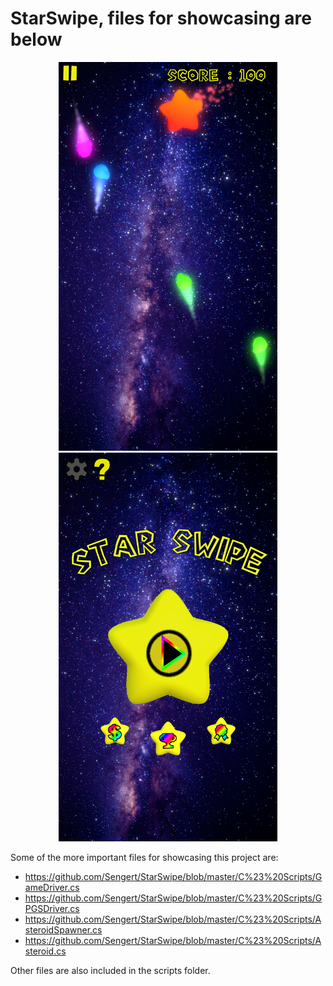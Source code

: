 # StarSwipe, files for showcasing are below

<p align="center">
  <img src="https://github.com/Sengert/StarSwipe/blob/master/Screenshot_Game.png" width="350" title="hover text">
  <img src="https://github.com/Sengert/StarSwipe/blob/master/Screenshot_Menu.png" width="350" alt="accessibility text">
</p>

 Some of the more important files for showcasing this project are:
  * https://github.com/Sengert/StarSwipe/blob/master/C%23%20Scripts/GameDriver.cs
  * https://github.com/Sengert/StarSwipe/blob/master/C%23%20Scripts/GPGSDriver.cs
  * https://github.com/Sengert/StarSwipe/blob/master/C%23%20Scripts/AsteroidSpawner.cs
  * https://github.com/Sengert/StarSwipe/blob/master/C%23%20Scripts/Asteroid.cs
  
  Other files are also included in the scripts folder.
  
